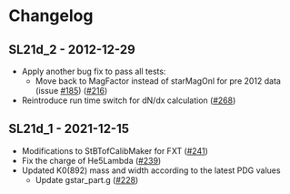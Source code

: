 # Changelog

## SL21d_2 - 2012-12-29

- Apply another bug fix to pass all tests:
  - Move back to MagFactor instead of starMagOnl for pre 2012 data (issue [#185](https://github.com/star-bnl/star-sw/pull/185)) ([#216](https://github.com/star-bnl/star-sw/pull/216))
- Reintroduce run time switch for dN/dx calculation ([#268](https://github.com/star-bnl/star-sw/pull/268))


## SL21d_1 - 2021-12-15

- Modifications to StBTofCalibMaker for FXT ([#241](https://github.com/star-bnl/star-sw/pull/241))
- Fix the charge of He5Lambda ([#239](https://github.com/star-bnl/star-sw/pull/239))
- Updated K0(892) mass and width according to the latest PDG values
  - Update gstar_part.g ([#228](https://github.com/star-bnl/star-sw/pull/228))
